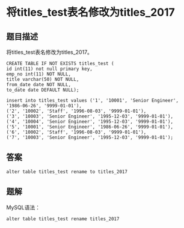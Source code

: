 <!--
 * @Author: your name
 * @Date: 2020-09-21 17:24:24
 * @LastEditTime: 2020-09-29 10:29:20
 * @LastEditors: your name
 * @Description: In User Settings Edit
 * @FilePath: \database-sql-combat\45.将titles_test表名修改为titles_2017.md
-->
# 将titles_test表名修改为titles_2017

## 题目描述

将titles_test表名修改为titles_2017。

``` mysql
CREATE TABLE IF NOT EXISTS titles_test (
id int(11) not null primary key,
emp_no int(11) NOT NULL,
title varchar(50) NOT NULL,
from_date date NOT NULL,
to_date date DEFAULT NULL);

insert into titles_test values ('1', '10001', 'Senior Engineer', '1986-06-26', '9999-01-01'),
('2', '10002', 'Staff', '1996-08-03', '9999-01-01'),
('3', '10003', 'Senior Engineer', '1995-12-03', '9999-01-01'),
('4', '10004', 'Senior Engineer', '1995-12-03', '9999-01-01'),
('5', '10001', 'Senior Engineer', '1986-06-26', '9999-01-01'),
('6', '10002', 'Staff', '1996-08-03', '9999-01-01'),
('7', '10003', 'Senior Engineer', '1995-12-03', '9999-01-01');
```

## 答案

``` sqlite
alter table titles_test rename to titles_2017
```

## 题解

MySQL语法：

``` mysql
alter table titles_test rename titles_2017
```
